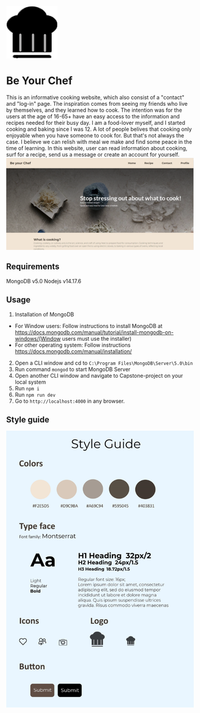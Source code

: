 ![Alt text](images/logo.png?raw=true "logochef")<br>
# Be Your Chef
This is an informative cooking website, which also consist of a "contact" and "log-in" page. The inspiration comes from seeing my friends who live by themselves,
and they learned how to cook. The intention was for the users at the age of 16-65+ have an easy access to the information and recipes needed for their busy day.
I am a food-lover myself, and I started cooking and baking since I was 12. A lot of people belives that cooking only enjoyable when you have someone to cook for.
But that's not always the case. I believe we can relish with meal we make and find some peace in the time of learning.
In this website, user can read information about cooking, surf for a recipe, send us a message or create an account for yourself.
![Alt text](images/s1.png?raw=true "homepage")<br>
## Requirements
MongoDB v5.0
Nodejs v14.17.6
## Usage
1. Installation of MongoDB
- For Window users: Follow instructions to install MongoDB at https://docs.mongodb.com/manual/tutorial/install-mongodb-on-windows/(Window users must use the installer)
- For other operating system: Follow instructions https://docs.mongodb.com/manual/installation/
2. Open a CLI window and cd to `C:\Program Files\MongoDB\Server\5.0\bin`
3. Run command `mongod` to start MongoDB Server
4. Open another CLI window and navigate to Capstone-project on your local system
5. Run `npm i`
6. Run `npm run dev`
7. Go to `http://localhost:4000` in any browser.
## Style guide
![Alt text](images/0001.jpg?raw=true "Style Guide") <br>